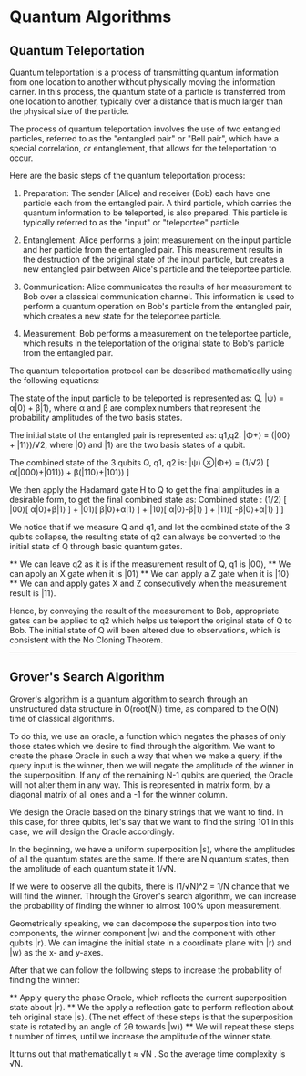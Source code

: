 # Quantum Algorithms

## Quantum Teleportation

Quantum teleportation is a process of transmitting quantum information from one location to another without physically moving the information carrier. In this process, the quantum state of a particle is transferred from one location to another, typically over a distance that is much larger than the physical size of the particle.

The process of quantum teleportation involves the use of two entangled particles, referred to as the "entangled pair" or "Bell pair", which have a special correlation, or entanglement, that allows for the teleportation to occur.

Here are the basic steps of the quantum teleportation process:

1. Preparation: The sender (Alice) and receiver (Bob) each have one particle each from the entangled pair. A third particle, which carries the quantum information to be teleported, is also prepared. This particle is typically referred to as the "input" or "teleportee" particle.

2. Entanglement: Alice performs a joint measurement on the input particle and her particle from the entangled pair. This measurement results in the destruction of the original state of the input particle, but creates a new entangled pair between Alice's particle and the teleportee particle.

3. Communication: Alice communicates the results of her measurement to Bob over a classical communication channel. This information is used to perform a quantum operation on Bob's particle from the entangled pair, which creates a new state for the teleportee particle.

4. Measurement: Bob performs a measurement on the teleportee particle, which results in the teleportation of the original state to Bob's particle from the entangled pair.


The quantum teleportation protocol can be described mathematically using the following equations:

The state of the input particle to be teleported is represented as:
Q, |ψ⟩ = α|0⟩ + β|1⟩,
where α and β are complex numbers that represent the probability amplitudes of the two basis states.

The initial state of the entangled pair is represented as:
q1,q2: |Φ+⟩ = (|00⟩ + |11⟩)/√2,
where |0⟩ and |1⟩ are the two basis states of a qubit.

The combined state of the 3 qubits Q, q1, q2 is:
|ψ⟩ ⊗|Φ+⟩ = (1/√2) [ α(|000⟩+|011⟩) + β(|110⟩+|101⟩) ]

We then apply the Hadamard gate H to Q to get the final amplitudes in a desirable form, to get the final combined state as:
Combined state : (1/2) [ |00⟩[ α|0⟩+β|1⟩ ] + |01⟩[ β|0⟩+α|1⟩ ] + |10⟩[ α|0⟩-β|1⟩ ] + |11⟩[ -β|0⟩+α|1⟩ ] ]

We notice that if we measure Q and q1, and let the combined state of the 3 qubits collapse, the resulting state of q2 can always be converted to the initial state of Q through basic quantum gates.

** We can leave q2 as it is if the measurement result of Q, q1 is |00⟩,
** We can apply an X gate when it is |01⟩
** We can apply a Z gate when it is |10⟩
** We can and apply gates X and Z consecutively when the measurement result is |11⟩.

Hence, by conveying the result of the measurement to Bob, appropriate gates can be applied to q2 which helps us teleport the original state of Q to Bob. The initial state of Q will been altered due to observations, which is consistent with the No Cloning Theorem.

-----------------------------------------

## Grover's Search Algorithm

Grover's algorithm is a quantum algorithm to search through an unstructured data structure in O(root(N)) time, as compared to the O(N) time of classical algorithms.

To do this, we use an oracle, a function which negates the phases of only those states which we desire to find through the algorithm. We want to create the phase Oracle in such a way that when we make a query, if the query input is the winner, then we will negate the amplitude of the winner in the superposition. If any of the remaining N-1 qubits are queried, the Oracle will not alter them in any way. This is represented in matrix form, by a diagonal matrix of all ones and a -1 for the winner column.

We design the Oracle based on the binary strings that we want to find. In this case, for three qubits, let's say that we want to find the string 101 in this case, we will design the Oracle accordingly.

In the beginning, we have a uniform superposition |s⟩, where the amplitudes of all the quantum states are the same. If there are N quantum states, then the amplitude of each quantum state it 1/√N.

If we were to observe all the qubits, there is (1/√N)^2  = 1/N chance that we will find the winner. Through the Grover's search algorithm,  we can increase the probability of finding the winner to almost 100% upon measurement.

Geometrically speaking, we can decompose the superposition into two components, the winner component |w⟩ and the component with other qubits |r⟩. We can imagine the initial state in a coordinate plane with |r⟩ and |w⟩ as the x- and y-axes.

After that we can follow the following steps to increase the probability of finding the winner:

** Apply query the phase Oracle, which reflects the current superposition state about |r⟩.
** We the apply a reflection gate to perform reflection about teh original state |s⟩.
(The net effect of these steps is that the superposition state is rotated by an angle of 2θ towards |w⟩)
** We will repeat these steps t number of times, until we increase the amplitude of the winner state.

It turns out that mathematically t ≈ √N . So the average time complexity is √N.
